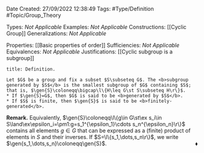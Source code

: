 <div class="topSpace"></div>

Date Created: 27/09/2022 12:38:49
Tags: #Type/Definition #Topic/Group_Theory

Types: <i>Not Applicable</i>
Examples: <i>Not Applicable</i>
Constructions: [[Cyclic Group]]
Generalizations: <i>Not Applicable</i>

Properties: [[Basic properties of order]]
Sufficiencies: <i>Not Applicable</i>
Equivalences: <i>Not Applicable</i>
Justifications: [[Cyclic subgroup is a subgroup]]

``` ad-Definition
title: Definition.

Let $G$ be a group and fix a subset $S\subseteq G$. The <b>subgroup generated by $S$</b> is the smallest subgroup of $G$ containing $S$; that is, $\gen{S}\coloneqq\bigcap\l\{H\leq G\st S\subseteq H\r\}$.
* If $\gen{S}=G$, then $G$ is said to be <b>generated by $S$</b>.
* If $S$ is finite, then $\gen{S}$ is said to be <b>finitely-generated</b>.

```

<b>Remark.</b> Equivalently, $\gen{S}\coloneqq\l\{g\in G\st\ex s_i\in S\land\ex\epsilon_i=\pm1:g=s_1^{\epsilon_1}\cdots s_n^{\epsilon_n}\r\}$ contains all elements $g\in G$ that can be expressed as a (finite) product of elements in $S$ and their inverses. If $S=\l\{s_1,\dots,s_n\r\}$, we write $\gen{s_1,\dots,s_n}\coloneqq\gen{S}$.<span style="float:right;">$\blacklozenge$</span>
